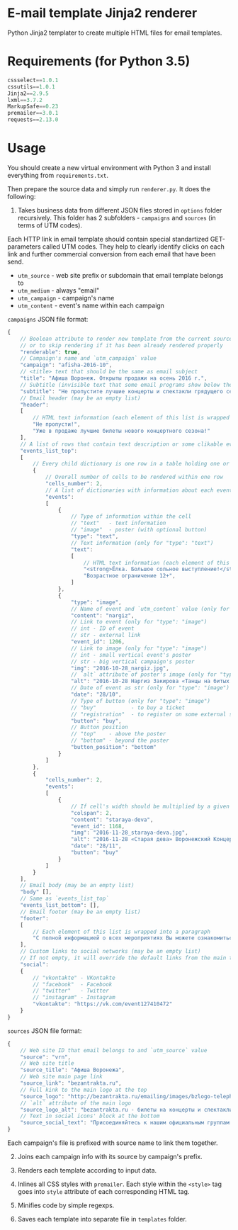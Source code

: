 # E-mail template Jinja2 renderer

Python Jinja2 templater to create multiple HTML files for email templates.

# Requirements (for Python 3.5)

```python
cssselect==1.0.1
cssutils==1.0.1
Jinja2==2.9.5
lxml==3.7.2
MarkupSafe==0.23
premailer==3.0.1
requests==2.13.0
```

# Usage

You should create a new virtual environment with Python 3 and install everything from `requirements.txt`.

Then prepare the source data and simply run `renderer.py`. It does the following:

1. Takes business data from different JSON files stored in `options` folder recursively.
This folder has 2 subfolders - `campaigns` and `sources` (in terms of UTM codes).

Each HTTP link in email template should contain special standartized GET-parameters called UTM codes.
They help to clearly identify clicks on each link and further commercial conversion from each email that have been send.

* `utm_source`   - web site prefix or subdomain that email template belongs to
* `utm_medium`   - always "email"
* `utm_campaign` - campaign's name
* `utm_content`  - event's name within each campaign

`campaigns` JSON file format:

```js
{
    // Boolean attribute to render new template from the current source info file
    // or to skip rendering if it has been already rendered properly
    "renderable": true,
    // Campaign's name and `utm_campaign` value
    "campaign": "afisha-2016-10",
    // <title> text that should be the same as email subject
    "title": "Афиша Воронеж. Открыты продажи на осень 2016 г.",
    // Subtitle (invisible text that some email programs show below the email subject) - not more than 120-140 symbols
    "subtitle": "Не пропустите лучшие концерты и спектакли грядущего сезона",
    // Email header (may be an empty list)
    "header":
    [
        // HTML text information (each element of this list is wrapped into a paragraph)
        "Не пропусти!",
        "Уже в продаже лучшие билеты нового концертного сезона!"
    ],
    // A list of rows that contain text description or some clikable events' posters
    "events_list_top":
    [
        // Every child dictionary is one row in a table holding one or many posters of events
        {
            // Overall number of cells to be rendered within one row
            "cells_number": 2,
            // A list of dictionaries with information about each event
            "events":
            [
                {
                    // Type of information within the cell
                    // "text"   - text information
                    // "image"  - poster (with optional button)
                    "type": "text",
                    // Text information (only for "type": "text")
                    "text":
                    [
                        // HTML text information (each element of this list is divided by <br>)
                        "<strong>Ёлка. Большое сольное выступление!</strong>",
                        "Возрастное ограничение 12+",
                    ]
                },
                {
                    "type": "image",
                    // Name of event and `utm_content` value (only for "type": "image")
                    "content": "nargiz",
                    // Link to event (only for "type": "image")
                    // int - ID of event
                    // str - external link
                    "event_id": 1206,
                    // Link to image (only for "type": "image")
                    // int - small vertical event's poster
                    // str - big vertical campaign's poster
                    "img": "2016-10-28_nargiz.jpg",
                    // `alt` attribute of poster's image (only for "type": "image")
                    "alt": "2016-10-28 Наргиз Закирова «Танцы на битых стеклах» Воронежский Концертный Зал",
                    // Date of event as str (only for "type": "image")
                    "date": "28/10",
                    // Type of button (only for "type": "image")
                    // "buy"           - to buy a ticket
                    // "registration"  - to register on some external site
                    "button": "buy",
                    // Button position
                    // "top"    - above the poster
                    // "bottom" - beyond the poster
                    "button_position": "bottom"
                }
            ]
        },
        {
            "cells_number": 2,
            "events":
            [
                {
                    // If cell's width should be multiplied by a given number
                    "colspan": 2,
                    "content": "staraya-deva",
                    "event_id": 1168,
                    "img": "2016-11-28_staraya-deva.jpg",
                    "alt": "2016-11-28 «Старая дева» Воронежский Концертный Зал",
                    "date": "28/11",
                    "button": "buy"
                }
            ]
        }
    ],
    // Email body (may be an empty list)
    "body" [],
    // Same as `events_list_top`
    "events_list_bottom": [],
    // Email footer (may be an empty list)
    "footer":
    [
        // Each element of this list is wrapped into a paragraph
        "С полной информацией о всех мероприятиях Вы можете ознакомиться на нашем сайте..."
    ],
    // Custom links to social networks (may be an empty list)
    // If not empty, it will override the default links from the main template
    "social":
    {
        // "vkontakte" - VKontakte
        // "facebook"  - Facebook
        // "twitter"   - Twitter
        // "instagram" - Instagram
        "vkontakte": "https://vk.com/event127410472"
    }
}
```

`sources` JSON file format:

```js
{
    // Web site ID that email belongs to and `utm_source` value
    "source": "vrn",
    // Web site title
    "source_title": "Афиша Воронежа",
    // Web site main page link
    "source_link": "bezantrakta.ru",
    // Full kink to the main logo at the top
    "source_logo": "http://bezantrakta.ru/emailing/images/bzlogo-telephone.jpg",
    // `alt` attribute of the main logo
    "source_logo_alt": "bezantrakta.ru - билеты на концерты и спектакли в Воронеже",
    // Text in social icons' block at the bottom
    "source_social_text": "Присоединяйтесь к нашим официальным группам в социальных сетях!<br>\nБудьте в курсе последних событий!<br>\n"
}
```

Each campaign's file is prefixed with source name to link them together.

2. Joins each campaign info with its source by campaign's prefix.

3. Renders each template according to input data.

4. Inlines all CSS styles with `premailer`.
Each style within the `<style>` tag goes into `style` attribute of each corresponding HTML tag.

5. Minifies code by simple regexps.

6. Saves each template into separate file in `templates` folder.
